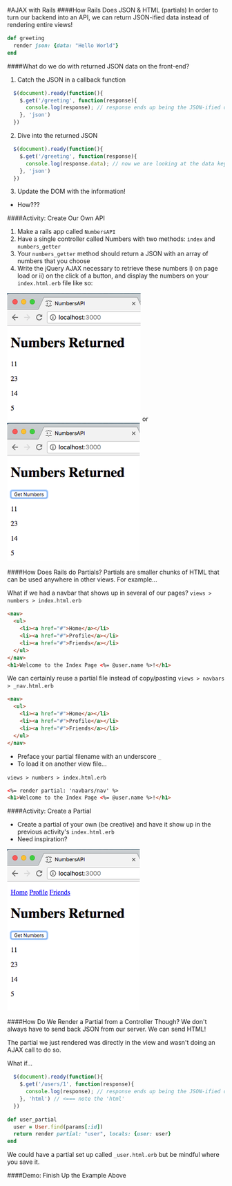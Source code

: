 #AJAX with Rails
####How Rails Does JSON & HTML (partials)
In order to turn our backend into an API, we can return JSON-ified data instead of rendering entire views!
```ruby
def greeting
  render json: {data: "Hello World"}
end
```
####What do we do with returned JSON data on the front-end?
1. Catch the JSON in a callback function
```javascript
  $(document).ready(function(){
    $.get('/greeting', function(response){
      console.log(response); // response ends up being the JSON-ified data!
    }, 'json')
  })
```
2. Dive into the returned JSON
```javascript
  $(document).ready(function(){
    $.get('/greeting', function(response){
      console.log(response.data); // now we are looking at the data key!
    }, 'json')
  })
```
3. Update the DOM with the information!
  - How???

####Activity: Create Our Own API
1. Make a rails app called `NumbersAPI`
2. Have a single controller called Numbers with two methods: `index` and `numbers_getter`
3. Your `numbers_getter` method should return a JSON with an array of numbers that you choose
4. Write the jQuery AJAX necessary to retrieve these numbers i) on page load or ii) on the click of a button, and display the numbers on your `index.html.erb` file like so:

![alt-text](numbers.png) or ![alt-text](numbers2.png)

####How Does Rails do Partials?
Partials are smaller chunks of HTML that can be used anywhere in other views.  For example...

What if we had a navbar that shows up in several of our pages?
`views > numbers > index.html.erb`
```html
<nav>
  <ul>
    <li><a href="#">Home</a></li>
    <li><a href="#">Profile</a></li>
    <li><a href="#">Friends</a></li>
  </ul>
</nav>
<h1>Welcome to the Index Page <%= @user.name %>!</h1>
```

We can certainly reuse a partial file instead of copy/pasting
`views > navbars > _nav.html.erb`
```html
<nav>
  <ul>
    <li><a href="#">Home</a></li>
    <li><a href="#">Profile</a></li>
    <li><a href="#">Friends</a></li>
  </ul>
</nav>
```
- Preface your partial filename with an underscore `_`
- To load it on another view file...

`views > numbers > index.html.erb`
```html
<%= render partial: 'navbars/nav' %>
<h1>Welcome to the Index Page <%= @user.name %>!</h1>
```

####Activity: Create a Partial
- Create a partial of your own (be creative) and have it show up in the previous activity's `index.html.erb`
- Need inspiration?

![alt-text](numbers3.png)

####How Do We Render a Partial from a Controller Though?
We don't always have to send back JSON from our server.  We can send HTML!

The partial we just rendered was directly in the view and wasn't doing an AJAX call to do so.

What if...
```javascript
  $(document).ready(function(){
    $.get('/users/1', function(response){
      console.log(response); // response ends up being the JSON-ified data!
    }, 'html') // <=== note the 'html'
  })
```

```ruby
def user_partial
  user = User.find(params[:id])
  return render partial: "user", locals: {user: user}
end
```

We could have a partial set up called `_user.html.erb` but be mindful where you save it.

####Demo: Finish Up the Example Above
